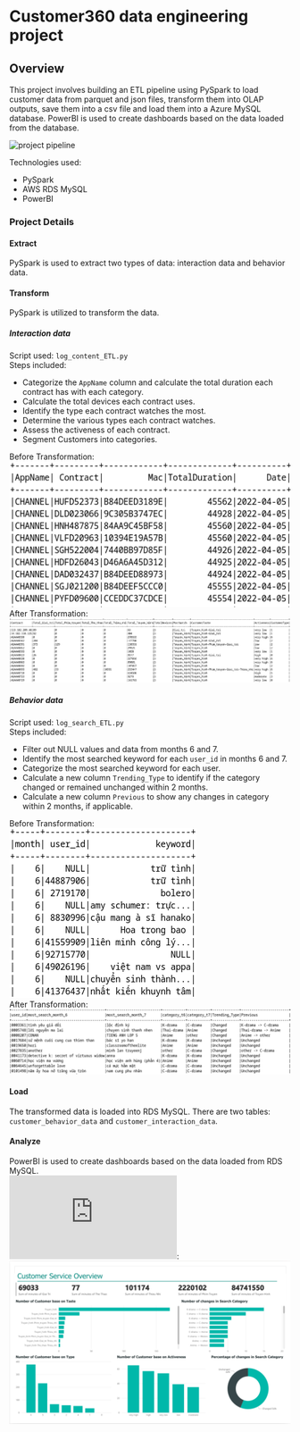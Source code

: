 # Customer360 data engineering project

## Overview
This project involves building an ETL pipeline using PySpark to load customer data from parquet and json files, transform them into OLAP outputs, save them into a csv file and load them into a Azure MySQL database. PowerBI is used to create dashboards based on the data loaded from the database.

![project pipeline](https://github.com/hien2706/Customer360/blob/main/pictures/ETL_pipeline_new.png)

Technologies used:
- PySpark
- AWS RDS MySQL
- PowerBI

### Project Details

#### Extract
PySpark is used to extract two types of data: interaction data and behavior data.

#### Transform
PySpark is utilized to transform the data.
##### Interaction data
Script used: `log_content_ETL.py` \
Steps included:
- Categorize the `AppName` column and calculate the total duration each contract has with each category.
- Calculate the total devices each contract uses.
- Identify the type each contract watches the most.
- Determine the various types each contract watches.
- Assess the activeness of each contract.
- Segment Customers into categories.

Before Transformation:\
![interaction_data_before](https://github.com/hien2706/Customer360/blob/main/pictures/interaction_data_before.png)\
After Transformation:\
![interaction_data_after](https://github.com/hien2706/Customer360/blob/main/pictures/interaction_data_after.png)

##### Behavior data
Script used: `log_search_ETL.py` \
Steps included:
- Filter out NULL values and data from months 6 and 7.
- Identify the most searched keyword for each `user_id` in months 6 and 7.
- Categorize the most searched keyword for each user.
- Calculate a new column `Trending_Type` to identify if the category changed or remained unchanged within 2 months.
- Calculate a new column `Previous` to show any changes in category within 2 months, if applicable.
  
Before Transformation:\
![behavior_data_before](https://github.com/hien2706/Customer360/blob/main/pictures/behavior_data_before.png)\
After Transformation:\
![behavior_data_after](https://github.com/hien2706/Customer360/blob/main/pictures/behavior_data_after.png)
#### Load
The transformed data is loaded into RDS MySQL. There are two tables: `customer_behavior_data` and `customer_interaction_data`.

#### Analyze
PowerBI is used to create dashboards based on the data loaded from RDS MySQL.\
![Dashboard](https://github.com/hien2706/Customer360/blob/main/pictures/customer_data.pdf):\
![DashBoard](https://github.com/hien2706/Customer360/blob/main/pictures/dashboard.png)
